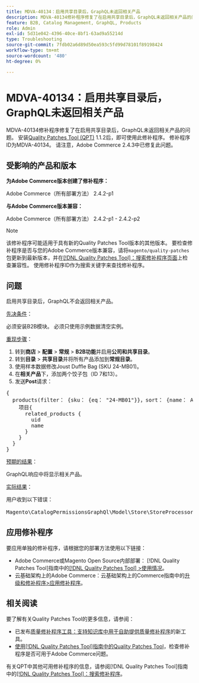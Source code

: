 ```yaml
---
title: MDVA-40134：启用共享目录后，GraphQL未返回相关产品
description: MDVA-40134修补程序修复了在启用共享目录后，GraphQL未返回相关产品的问题。 安装[Quality Patches Tool (QPT)](https://experienceleague.adobe.com/en/docs/commerce-operations/tools/quality-patches-tool/quality-patches-tool-to-self-serve-quality-patches) 1.1.2后，即可使用此修补程序。 修补程序ID为MDVA-40134。 请注意，Adobe Commerce 2.4.3中已修复此问题。
feature: B2B, Catalog Management, GraphQL, Products
role: Admin
exl-id: 5d31e042-4396-40ce-8bf1-63ad9a55214d
type: Troubleshooting
source-git-commit: 7fdb02a6d89d50ea593c5fd99d78101f89198424
workflow-type: tm+mt
source-wordcount: '480'
ht-degree: 0%

---
```


# MDVA-40134：启用共享目录后，GraphQL未返回相关产品

MDVA-40134修补程序修复了在启用共享目录后，GraphQL未返回相关产品的问题。 安装[Quality Patches Tool (QPT)](https://experienceleague.adobe.com/en/docs/commerce-operations/tools/quality-patches-tool/quality-patches-tool-to-self-serve-quality-patches) 1.1.2后，即可使用此修补程序。 修补程序ID为MDVA-40134。 请注意，Adobe Commerce 2.4.3中已修复此问题。

## 受影响的产品和版本

**为Adobe Commerce版本创建了修补程序：**

Adobe Commerce（所有部署方法） 2.4.2-p1

**与Adobe Commerce版本兼容：**

Adobe Commerce（所有部署方法） 2.4.2-p1 - 2.4.2-p2

>[!NOTE]
>
>该修补程序可能适用于具有新的Quality Patches Tool版本的其他版本。 要检查修补程序是否与您的Adobe Commerce版本兼容，请将`magento/quality-patches`包更新到最新版本，并在[[!DNL Quality Patches Tool]：搜索修补程序页面](https://experienceleague.adobe.com/en/docs/commerce-operations/tools/quality-patches-tool/quality-patches-tool-to-self-serve-quality-patches)上检查兼容性。 使用修补程序ID作为搜索关键字来查找修补程序。

## 问题

启用共享目录后，GraphQL不会返回相关产品。

<u>先决条件</u>：

必须安装B2B模块。
必须只使用示例数据清空实例。

<u>重现步骤</u>：

1. 转到&#x200B;**商店** > **配置** > **常规** > **B2B功能**&#x200B;并启用&#x200B;**公司和共享目录**。
1. 转到&#x200B;**目录** > **共享目录**&#x200B;并将所有产品添加到&#x200B;**常规目录**。
1. 使用样本数据修改Joust Duffle Bag (SKU 24-MB01)。
1. 在&#x200B;**相关产品**&#x200B;下，添加两个饺子包（ID 7和13）。
1. 发送&#x200B;**Post**&#x200B;请求：

<pre>&lbrace;
  products(filter： {sku： {eq： "24-MB01"}}，sort： {name： ASC}) &lbrace;
    项目&lbrace;
      related_products &lbrace;
        uid
        name
      &rbrace;
    &rbrace;
  &rbrace;
&rbrace;</pre>

<u>预期的结果</u>：

GraphQL响应中将显示相关产品。

<u>实际结果</u>：

用户收到以下错误：

<pre>Magento\CatalogPermissionsGraphQl\Model\Store\StoreProcessor：：getStoreId()的返回值必须是int类型，null返回&lbrace;"exception"："[object] (GraphQL\\Error\\Error(code： 0)： Magento\\CatalogPermissionsGraphQl\\Model\\Store\\StoreProcessor：：getStoreId()的返回值必须是int类型，返回的是null </pre>

## 应用修补程序

要应用单独的修补程序，请根据您的部署方法使用以下链接：

* Adobe Commerce或Magento Open Source内部部署： [!DNL Quality Patches Tool]指南中的[[!DNL Quality Patches Tool] >使用情况](/help/tools/quality-patches-tool/usage.md)。
* 云基础架构上的Adobe Commerce：云基础架构上的Commerce指南中的[升级和修补程序>应用修补程序](https://experienceleague.adobe.com/docs/commerce-cloud-service/user-guide/develop/upgrade/apply-patches.html)。

## 相关阅读

要了解有关Quality Patches Tool的更多信息，请参阅：

* 已发布[质量修补程序工具：支持知识库中用于自助提供质量修补程序](https://experienceleague.adobe.com/en/docs/commerce-operations/tools/quality-patches-tool/quality-patches-tool-to-self-serve-quality-patches)的新工具。
* [使用[!DNL Quality Patches Tool]指南中的Quality Patches Tool](/help/tools/quality-patches-tool/patches-available-in-qpt/check-patch-for-magento-issue-with-magento-quality-patches.md)，检查修补程序是否可用于Adobe Commerce问题。

有关QPT中其他可用修补程序的信息，请参阅[!DNL Quality Patches Tool]指南中的[[!DNL Quality Patches Tool]：搜索修补程序](https://experienceleague.adobe.com/tools/commerce-quality-patches/index.html)。
